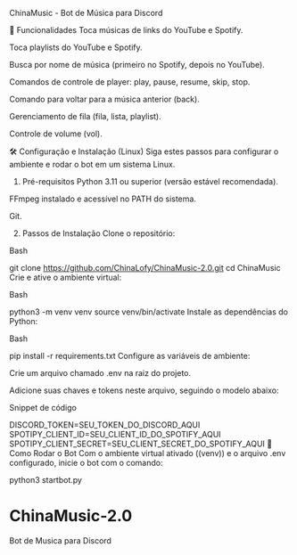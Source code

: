 ChinaMusic - Bot de Música para Discord

🎵 Funcionalidades
Toca músicas de links do YouTube e Spotify.

Toca playlists do YouTube e Spotify.

Busca por nome de música (primeiro no Spotify, depois no YouTube).

Comandos de controle de player: play, pause, resume, skip, stop.

Comando para voltar para a música anterior (back).

Gerenciamento de fila (fila, lista, playlist).

Controle de volume (vol).

🛠️ Configuração e Instalação (Linux)
Siga estes passos para configurar o ambiente e rodar o bot em um sistema Linux.

1. Pré-requisitos
Python 3.11 ou superior (versão estável recomendada).

FFmpeg instalado e acessível no PATH do sistema.

Git.

2. Passos de Instalação
Clone o repositório:

Bash

git clone https://github.com/ChinaLofy/ChinaMusic-2.0.git
cd ChinaMusic
Crie e ative o ambiente virtual:

Bash

python3 -m venv venv
source venv/bin/activate
Instale as dependências do Python:

Bash

pip install -r requirements.txt
Configure as variáveis de ambiente:

Crie um arquivo chamado .env na raiz do projeto.

Adicione suas chaves e tokens neste arquivo, seguindo o modelo abaixo:

Snippet de código

DISCORD_TOKEN=SEU_TOKEN_DO_DISCORD_AQUI
SPOTIPY_CLIENT_ID=SEU_CLIENT_ID_DO_SPOTIFY_AQUI
SPOTIPY_CLIENT_SECRET=SEU_CLIENT_SECRET_DO_SPOTIFY_AQUI
🚀 Como Rodar o Bot
Com o ambiente virtual ativado ((venv)) e o arquivo .env configurado, inicie o bot com o comando:

python3 startbot.py

# ChinaMusic-2.0
Bot de Musica para Discord
